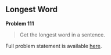 Longest Word
------------

**Problem 111**

> Get the longest word in a sentence.

Full problem statement is available [here][mirror].

[mirror]: https://github.com/rdtsc/codeeval-problem-statements/tree/master/easy/111-longest-word/
          "View Problem Statement Mirror"
